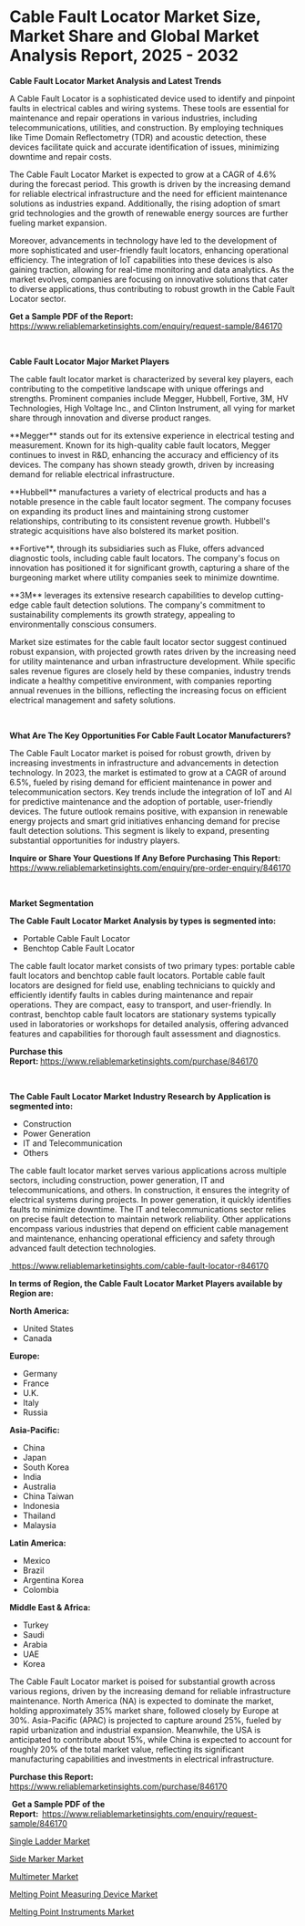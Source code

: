 <p><h1>Cable Fault Locator Market Size, Market Share and Global Market Analysis Report, 2025 - 2032</h1></p><p><strong>Cable Fault Locator Market Analysis and Latest Trends</strong></p>
<p><p>A Cable Fault Locator is a sophisticated device used to identify and pinpoint faults in electrical cables and wiring systems. These tools are essential for maintenance and repair operations in various industries, including telecommunications, utilities, and construction. By employing techniques like Time Domain Reflectometry (TDR) and acoustic detection, these devices facilitate quick and accurate identification of issues, minimizing downtime and repair costs.</p><p>The Cable Fault Locator Market is expected to grow at a CAGR of 4.6% during the forecast period. This growth is driven by the increasing demand for reliable electrical infrastructure and the need for efficient maintenance solutions as industries expand. Additionally, the rising adoption of smart grid technologies and the growth of renewable energy sources are further fueling market expansion. </p><p>Moreover, advancements in technology have led to the development of more sophisticated and user-friendly fault locators, enhancing operational efficiency. The integration of IoT capabilities into these devices is also gaining traction, allowing for real-time monitoring and data analytics. As the market evolves, companies are focusing on innovative solutions that cater to diverse applications, thus contributing to robust growth in the Cable Fault Locator sector.</p></p>
<p><strong>Get a Sample PDF of the Report:&nbsp;</strong> <a href="https://www.reliablemarketinsights.com/enquiry/request-sample/846170?utm_campaign=3559&utm_medium=2&utm_source=Github&utm_content=ia&utm_term=10042025&utm_id=cable-fault-locator">https://www.reliablemarketinsights.com/enquiry/request-sample/846170</a></p>
<p>&nbsp;</p>
<p><strong>Cable Fault Locator Major Market Players</strong></p>
<p><p>The cable fault locator market is characterized by several key players, each contributing to the competitive landscape with unique offerings and strengths. Prominent companies include Megger, Hubbell, Fortive, 3M, HV Technologies, High Voltage Inc., and Clinton Instrument, all vying for market share through innovation and diverse product ranges.</p><p>**Megger** stands out for its extensive experience in electrical testing and measurement. Known for its high-quality cable fault locators, Megger continues to invest in R&D, enhancing the accuracy and efficiency of its devices. The company has shown steady growth, driven by increasing demand for reliable electrical infrastructure.</p><p>**Hubbell** manufactures a variety of electrical products and has a notable presence in the cable fault locator segment. The company focuses on expanding its product lines and maintaining strong customer relationships, contributing to its consistent revenue growth. Hubbell's strategic acquisitions have also bolstered its market position.</p><p>**Fortive**, through its subsidiaries such as Fluke, offers advanced diagnostic tools, including cable fault locators. The company's focus on innovation has positioned it for significant growth, capturing a share of the burgeoning market where utility companies seek to minimize downtime.</p><p>**3M** leverages its extensive research capabilities to develop cutting-edge cable fault detection solutions. The company's commitment to sustainability complements its growth strategy, appealing to environmentally conscious consumers.</p><p>Market size estimates for the cable fault locator sector suggest continued robust expansion, with projected growth rates driven by the increasing need for utility maintenance and urban infrastructure development. While specific sales revenue figures are closely held by these companies, industry trends indicate a healthy competitive environment, with companies reporting annual revenues in the billions, reflecting the increasing focus on efficient electrical management and safety solutions.</p></p>
<p>&nbsp;</p>
<p><strong>What Are The Key Opportunities For Cable Fault Locator Manufacturers?</strong></p>
<p><p>The Cable Fault Locator market is poised for robust growth, driven by increasing investments in infrastructure and advancements in detection technology. In 2023, the market is estimated to grow at a CAGR of around 6.5%, fueled by rising demand for efficient maintenance in power and telecommunication sectors. Key trends include the integration of IoT and AI for predictive maintenance and the adoption of portable, user-friendly devices. The future outlook remains positive, with expansion in renewable energy projects and smart grid initiatives enhancing demand for precise fault detection solutions. This segment is likely to expand, presenting substantial opportunities for industry players.</p></p>
<p><strong>Inquire or Share Your Questions If Any Before Purchasing This Report:</strong> <a href="https://www.reliablemarketinsights.com/enquiry/pre-order-enquiry/846170?utm_campaign=3559&utm_medium=2&utm_source=Github&utm_content=ia&utm_term=10042025&utm_id=cable-fault-locator">https://www.reliablemarketinsights.com/enquiry/pre-order-enquiry/846170</a></p>
<p>&nbsp;</p>
<p><strong>Market Segmentation</strong></p>
<p><strong>The Cable Fault Locator Market Analysis by types is segmented into:</strong></p>
<p><ul><li>Portable Cable Fault Locator</li><li>Benchtop Cable Fault Locator</li></ul></p>
<p><p>The cable fault locator market consists of two primary types: portable cable fault locators and benchtop cable fault locators. Portable cable fault locators are designed for field use, enabling technicians to quickly and efficiently identify faults in cables during maintenance and repair operations. They are compact, easy to transport, and user-friendly. In contrast, benchtop cable fault locators are stationary systems typically used in laboratories or workshops for detailed analysis, offering advanced features and capabilities for thorough fault assessment and diagnostics.</p></p>
<p><strong>Purchase this Report:&nbsp;</strong><a href="https://www.reliablemarketinsights.com/purchase/846170?utm_campaign=3559&utm_medium=2&utm_source=Github&utm_content=ia&utm_term=10042025&utm_id=cable-fault-locator">https://www.reliablemarketinsights.com/purchase/846170</a></p>
<p>&nbsp;</p>
<p><strong>The Cable Fault Locator Market Industry Research by Application is segmented into:</strong></p>
<p><ul><li>Construction</li><li>Power Generation</li><li>IT and Telecommunication</li><li>Others</li></ul></p>
<p><p>The cable fault locator market serves various applications across multiple sectors, including construction, power generation, IT and telecommunications, and others. In construction, it ensures the integrity of electrical systems during projects. In power generation, it quickly identifies faults to minimize downtime. The IT and telecommunications sector relies on precise fault detection to maintain network reliability. Other applications encompass various industries that depend on efficient cable management and maintenance, enhancing operational efficiency and safety through advanced fault detection technologies.</p></p>
<p><a href="https://www.reliablemarketinsights.com/cable-fault-locator-r846170?utm_campaign=3559&utm_medium=2&utm_source=Github&utm_content=ia&utm_term=10042025&utm_id=cable-fault-locator">&nbsp;https://www.reliablemarketinsights.com/cable-fault-locator-r846170</a></p>
<p><strong>In terms of Region, the Cable Fault Locator Market Players available by Region are:</strong></p>
<p>
    <p> <strong> North America: </strong>
        <ul>
            <li>United States</li>
            <li>Canada</li>
        </ul>
        </p> 
    <p> <strong> Europe: </strong>
        <ul>
            <li>Germany</li>
            <li>France</li>
            <li>U.K.</li>
            <li>Italy</li>
            <li>Russia</li>
        </ul>
        </p> 
    <p> <strong> Asia-Pacific: </strong>
        <ul>
            <li>China</li>
            <li>Japan</li>
            <li>South Korea</li>
            <li>India</li>
            <li>Australia</li>
            <li>China Taiwan</li>
            <li>Indonesia</li>
            <li>Thailand</li>
            <li>Malaysia</li>
        </ul>
        </p> 
    <p> <strong> Latin America: </strong>
        <ul>
            <li>Mexico</li>
            <li>Brazil</li>
            <li>Argentina Korea</li>
            <li>Colombia</li>
        </ul>
        </p> 
    <p> <strong> Middle East & Africa: </strong>
        <ul>
            <li>Turkey</li>
            <li>Saudi</li>
            <li>Arabia</li>
            <li>UAE</li>
            <li>Korea</li>
        </ul>
    </p>
    </p>
<p><p>The Cable Fault Locator market is poised for substantial growth across various regions, driven by the increasing demand for reliable infrastructure maintenance. North America (NA) is expected to dominate the market, holding approximately 35% market share, followed closely by Europe at 30%. Asia-Pacific (APAC) is projected to capture around 25%, fueled by rapid urbanization and industrial expansion. Meanwhile, the USA is anticipated to contribute about 15%, while China is expected to account for roughly 20% of the total market value, reflecting its significant manufacturing capabilities and investments in electrical infrastructure.</p></p>
<p><strong>Purchase this Report: </strong><a href="https://www.reliablemarketinsights.com/purchase/846170?utm_campaign=3559&utm_medium=2&utm_source=Github&utm_content=ia&utm_term=10042025&utm_id=cable-fault-locator">https://www.reliablemarketinsights.com/purchase/846170</a></p>
<p>&nbsp;<strong>Get a Sample PDF of the Report:&nbsp;&nbsp;</strong><a href="https://www.reliablemarketinsights.com/enquiry/request-sample/846170?utm_campaign=3559&utm_medium=2&utm_source=Github&utm_content=ia&utm_term=10042025&utm_id=cable-fault-locator">https://www.reliablemarketinsights.com/enquiry/request-sample/846170</a></p>
<p><strong></strong></p>
<p><p><a href="https://github.com/norbeludie83/Market-Research-Report-List-1/blob/main/single-ladder-market.md?utm_campaign=3559&utm_medium=2&utm_source=Github&utm_content=ia&utm_term=10042025&utm_id=cable-fault-locator">Single Ladder Market</a></p><p><a href="https://github.com/jerhoskinson197676/Market-Research-Report-List-1/blob/main/side-marker-market.md?utm_campaign=3559&utm_medium=2&utm_source=Github&utm_content=ia&utm_term=10042025&utm_id=cable-fault-locator">Side Marker Market</a></p><p><a href="https://github.com/shirleenfraker87/Market-Research-Report-List-1/blob/main/multimeter-market.md?utm_campaign=3559&utm_medium=2&utm_source=Github&utm_content=ia&utm_term=10042025&utm_id=cable-fault-locator">Multimeter Market</a></p><p><a href="https://github.com/abedlagagica4/Market-Research-Report-List-1/blob/main/melting-point-measuring-device-market.md?utm_campaign=3559&utm_medium=2&utm_source=Github&utm_content=ia&utm_term=10042025&utm_id=cable-fault-locator">Melting Point Measuring Device Market</a></p><p><a href="https://github.com/bholdsfofie/Market-Research-Report-List-1/blob/main/melting-point-instruments-market.md?utm_campaign=3559&utm_medium=2&utm_source=Github&utm_content=ia&utm_term=10042025&utm_id=cable-fault-locator">Melting Point Instruments Market</a></p></p>